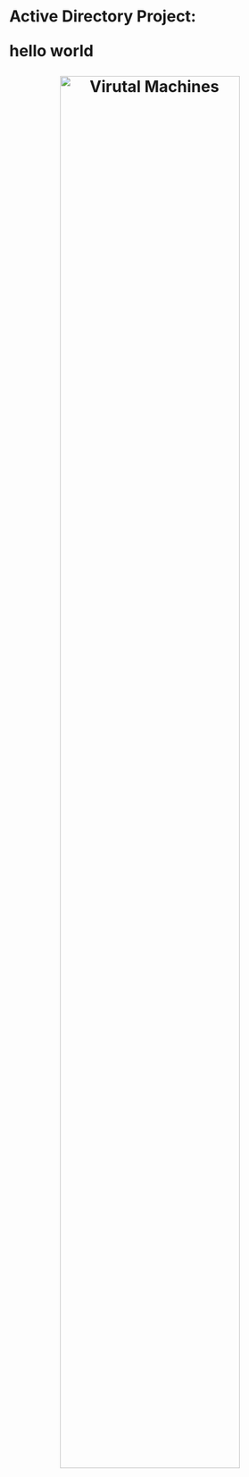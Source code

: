 <h1>Active Directory Project: </h>

<p> hello world </p>


<p align="center">
<img src="https://imgur.com/vSsvam6" hight="80%" width="80%" alt="Virutal Machines"/>
<br />

